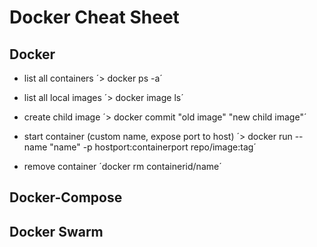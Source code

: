 # Docker Cheat Sheet

## Docker
- list all containers
´> docker ps -a´

- list all local images
´> docker image ls´

- create child image 
´> docker commit "old image" "new child image"´

- start container (custom name, expose port to host)
´> docker run --name "name" -p hostport:containerport repo/image:tag´

- remove container
´docker rm containerid/name´

## Docker-Compose


## Docker Swarm